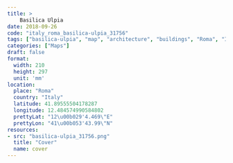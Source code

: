 ```yaml
---
title: > 
    Basilica Ulpia
date: 2018-09-26
code: "italy_roma_basilica-ulpia_31756"
tags: ["basilica-ulpia", "map", "architecture", "buildings", "Roma", "Italy"]
categories: ["Maps"]
draft: false
format:
  width: 210
  height: 297
  unit: 'mm'
location:
  place: "Roma"
  country: "Italy"
  latitude: 41.89555504178287
  longitude: 12.484574990584802
  prettyLat: "12\u00b029'4.469\"E"
  prettyLon: "41\u00b053'43.99\"N"
resources:
- src: "basilica-ulpia_31756.png"
  title: "Cover"
  name: cover
---
```

